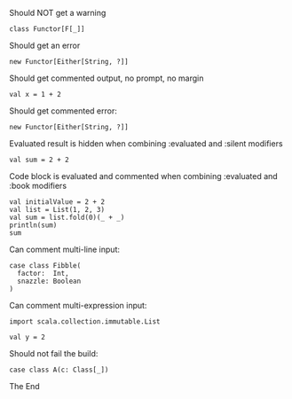 Should NOT get a warning

```tut
class Functor[F[_]]
```

Should get an error

```tut:nofail
new Functor[Either[String, ?]]
```

Should get commented output, no prompt, no margin

```tut:book
val x = 1 + 2
```

Should get commented error:

```tut:book:nofail
new Functor[Either[String, ?]]
```

Evaluated result is hidden when combining :evaluated and :silent modifiers

```tut:evaluated:silent
val sum = 2 + 2
```

Code block is evaluated and commented when combining :evaluated and :book modifiers

```tut:evaluated:book
val initialValue = 2 + 2
val list = List(1, 2, 3)
val sum = list.fold(0)(_ + _)
println(sum)
sum
```

Can comment multi-line input:

```tut:book
case class Fibble(
  factor:  Int,
  snazzle: Boolean
)
```

Can comment multi-expression input:

```tut:book
import scala.collection.immutable.List

val y = 2
```

Should not fail the build:

```tut:book
case class A(c: Class[_])
```

The End
